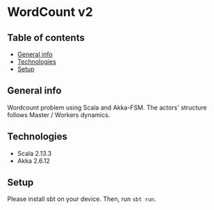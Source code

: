 # WordCount v2

## Table of contents

* [General info](#general-info)
* [Technologies](#technologies)
* [Setup](#setup)

## General info

Wordcount problem using Scala and Akka-FSM.
The actors' structure follows Master / Workers dynamics.

## Technologies

* Scala 2.13.3
* Akka 2.6.12

## Setup

Please install sbt on your device. Then, run `sbt run`.
